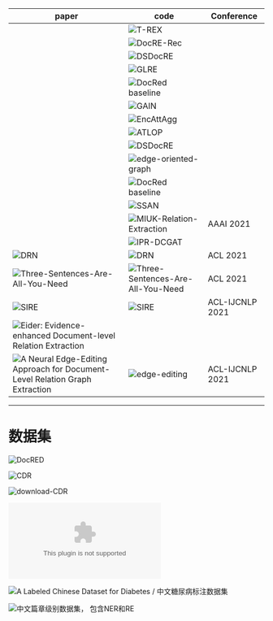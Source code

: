 

| paper | code |  Conference |
| ------- | ------- | ------- |
|         |     ![T-REX](https://github.com/woohwanjung/T-REX)    |       |
|         |     ![DocRE-Rec](https://github.com/xwjim/DocRE-Rec)    |      |
|         |     ![DSDocRE](https://github.com/thunlp/DSDocRE)    |      |
|         |     ![GLRE](https://github.com/nju-websoft/GLRE)   |      |
|         |     ![DocRed baseline](https://github.com/hongwang600/DocRed)    |      |
|         |     ![GAIN](https://github.com/DreamInvoker/GAIN)    |      |
|         |     ![EncAttAgg](https://github.com/nefujiangping/EncAttAgg)    |      |
|         |     ![ATLOP](https://github.com/wzhouad/ATLOP)    |      |
|         |     ![DSDocRE](https://github.com/thunlp/DSDocRE)    |      |
|         |     ![edge-oriented-graph](https://github.com/fenchri/edge-oriented-graph)  |      |
|         |     ![DocRed baseline](https://github.com/hongwang600/DocRed)    |      |
|         |     ![SSAN](https://github.com/BenfengXu/SSAN)    |      |
|         |  ![MIUK-Relation-Extraction](https://github.com/pkuserc/AAAI2021-MIUK-Relation-Extraction)                       |AAAI 2021   |
|         |  ![IPR-DCGAT](https://github.com/zhanghongya0727/IPR-DCGAT)                       |      |
|  ![DRN](https://arxiv.org/pdf/2106.01562)        | ![DRN](https://github.com/xwjim/DRN)                         | ACL 2021     |
| ![Three-Sentences-Are-All-You-Need](https://arxiv.org/pdf/2106.01793)        | ![Three-Sentences-Are-All-You-Need](https://github.com/AndrewZhe/Three-Sentences-Are-All-You-Need) |  ACL 2021     |
| ![SIRE](https://arxiv.org/pdf/2106.01709)        | ![SIRE](https://github.com/DreamInvoker/SIRE)                         | ACL-IJCNLP 2021     |
|  ![Eider: Evidence-enhanced Document-level Relation Extraction](https://arxiv.org/pdf/2106.08657)       |                         |      |
|  ![A Neural Edge-Editing Approach for Document-Level Relation Graph Extraction](https://arxiv.org/pdf/2106.09900)                                  | ![edge-editing](https://github.com/tti-coin/edge-editing.git) | ACL-IJCNLP 2021|

-----

# 数据集
![DocRED](https://github.com/thunlp/DocRED)

![CDR](https://github.com/patverga/bran/tree/master/data/cdr)  

![download-CDR](https://figshare.com/articles/dataset/GLRE_data/12385979)

![GDA](https://bitbucket.org/alexwuhkucs/gda-extraction/get/fd4a7409365e.zip)

![A Labeled Chinese Dataset for Diabetes / 中文糖尿病标注数据集](https://tianchi.aliyun.com/dataset/dataDetail?spm=5176.12281978.0.0.75926bacsx0LyL&dataId=22288)

![中文篇章级别数据集， 包含NER和RE](https://github.com/lancopku/Chinese-Literature-NER-RE-Dataset)

